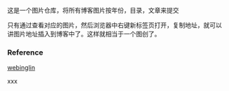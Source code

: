
这是一个图片仓库，将所有博客图片按年份，目录，文章来提交

只有通过查看对应的图片，然后浏览器中右键新标签页打开，复制地址，就可以
讲图片地址插入到博客中了。这样就相当于一个图创了。

### Reference
[webinglin](https://webinglin.github.io)

xxx
